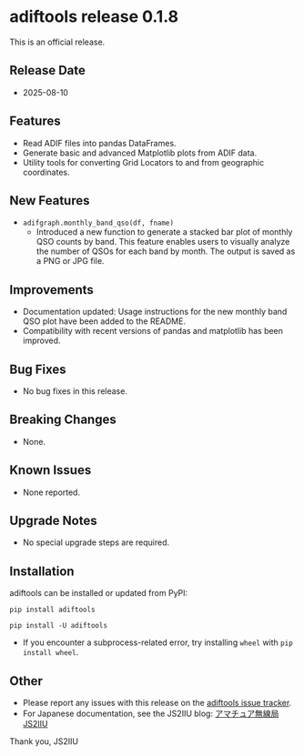 

# adiftools release 0.1.8

This is an official release.

## Release Date
- 2025-08-10

## Features
* Read ADIF files into pandas DataFrames.
* Generate basic and advanced Matplotlib plots from ADIF data.
* Utility tools for converting Grid Locators to and from geographic coordinates.

## New Features
* `adifgraph.monthly_band_qso(df, fname)`
  * Introduced a new function to generate a stacked bar plot of monthly QSO counts by band. This feature enables users to visually analyze the number of QSOs for each band by month. The output is saved as a PNG or JPG file.

## Improvements
* Documentation updated: Usage instructions for the new monthly band QSO plot have been added to the README.
* Compatibility with recent versions of pandas and matplotlib has been improved.

## Bug Fixes
* No bug fixes in this release.

## Breaking Changes
* None.

## Known Issues
* None reported.

## Upgrade Notes
* No special upgrade steps are required.

## Installation
adiftools can be installed or updated from PyPI:

```shell
pip install adiftools
```

```shell
pip install -U adiftools
```

* If you encounter a subprocess-related error, try installing `wheel` with `pip install wheel`.

## Other
* Please report any issues with this release on the [adiftools issue tracker](issues).
* For Japanese documentation, see the JS2IIU blog: [アマチュア無線局JS2IIU](https://js2iiu.com)

Thank you,
JS2IIU
